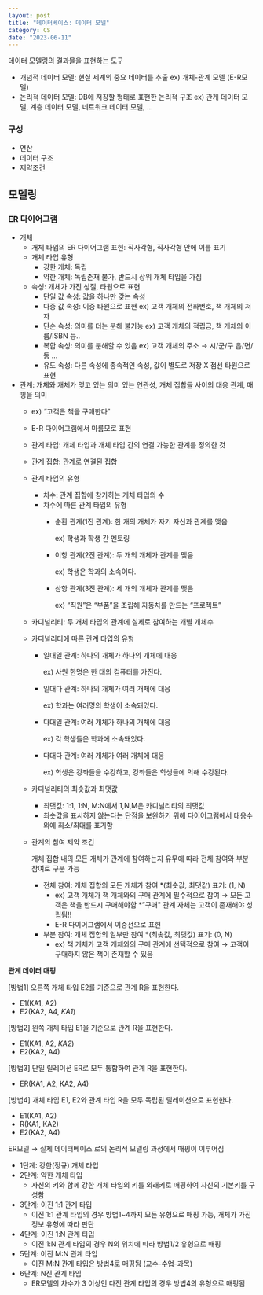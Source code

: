 ```yaml
---
layout: post
title: "데이터베이스: 데이터 모델"
category: CS
date: "2023-06-11"
---
```


데이터 모델링의 결과물을 표현하는 도구

- 개념적 데이터 모델: 현실 세계의 중요 데이터를 추출 ex) 개체-관계 모델 (E-R모델)
- 논리적 데이터 모델: DB에 저장할 형태로 표현한 논리적 구조 ex) 관게 데이터 모델, 계층 데이터 모델, 네트워크 데이터 모델, ...

### 구성

- 연산
- 데이터 구조
- 제약조건

## 모델링

### ER 다이어그램

- 개체
    - 개체 타입의 ER 다이어그램 표현: 직사각형, 직사각형 안에 이름 표기
    - 개체 타입 유형
        - 강한 개체: 독립
        - 약한 개체: 독립존재 불가, 반드시 상위 개체 타입을 가짐
    - 속성: 개체가 가진 성질, 타원으로 표현
        - 단일 값 속성: 값을 하나만 갖는 속성
        - 다중 값 속성: 이중 타원으로 표현 ex) 고객 개체의 전화번호, 책 개체의 저자
        - 단순 속성: 의미를 더는 분해 불가능 ex) 고객 개체의 적립금, 책 개체의 이름/ISBN 등..
        - 복합 속성: 의미를 분해할 수 있음 ex) 고객 개체의 주소 → 시/군/구 읍/면/동 ...
        - 유도 속성: 다른 속성에 종속적인 속성, 값이 별도로 저장 X 점선 타원으로 표현
- 관계: 개체와 개체가 맺고 있는 의미 있는 연관성, 개체 집합들 사이의 대응 관계, 매핑을 의미
    - ex) “고객은 책을 구매한다"
    - E-R 다이어그램에서 마름모로 표현
    - 관계 타입: 개체 타입과 개체 타입 간의 연결 가능한 관계를 정의한 것
    - 관계 집합: 관계로 연결된 집합
    - 관계 타입의 유형
        - 차수: 관계 집합에 참가하는 개체 타입의 수
        - 차수에 따른 관계 타입의 유형
            - 순환 관계(1진 관계): 한 개의 개체가 자기 자신과 관계를 맺음
                
                ex) 학생과 학생 간 멘토링
                
            - 이항 관계(2진 관계): 두 개의 개체가 관계를 맺음
                
                ex) 학생은 학과의 소속이다.
                
            - 삼항 관계(3진 관계): 세 개의 개체가 관계를 맺음
                
                ex) “직원”은 “부품”을 조립해 자동차를 만드는 “프로젝트”
                
    - 카디널리티: 두 개체 타입의 관계에 실제로 참여하는 개별 개체수
    - 카디널리티에 따른 관계 타입의 유형
        - 일대일 관계: 하나의 개체가 하나의 개체에 대응
            
            ex) 사원 한명은 한 대의 컴퓨터를 가진다.
            
        - 일대다 관계: 하나의 개체가 여러 개체에 대응
            
            ex) 학과는 여러명의 학생이 소속돼있다.
            
        - 다대일 관계: 여러 개체가 하나의 개체에 대응
            
            ex) 각 학생들은 학과에 소속돼있다.
            
        - 다대다 관계: 여러 개체가 여러 개체에 대응
            
            ex) 학생은 강좌들을 수강하고, 강좌들은 학생들에 의해 수강된다.
            
    - 카디널리티의 최솟값과 최댓값
        - 최댓값: 1:1, 1:N, M:N에서 1,N,M은 카디널리티의 최댓값
        - 최솟값을 표시하지 않는다는 단점을 보완하기 위해 다이어그램에서 대응수 외에 최소/최대를 표기함
        

        
    - 관계의 참여 제약 조건
        
        개체 집합 내의 모든 개체가 관계에 참여하는지 유무에 따라 전체 참여와 부분 참여로 구분 가능
        
        - 전체 참여: 개체 집합의 모든 개체가 참여 *(최솟값, 최댓값) 표기: (1, N)
            - ex) 고객 개체가 책 개체와의 구매 관계에 필수적으로 참여 → 모든 고객은 책을 반드시 구매해야함 *”구매" 관계 자체는 고객이 존재해야 성립됨!!
            - E-R 다이어그램에서 이중선으로 표현
        - 부분 참여: 개체 집합의 일부만 참여 *(최솟값, 최댓값) 표기: (0, N)
            - ex) 책 개체가 고객 개체와의 구매 관계에 선택적으로 참여 → 고객이 구매하지 않은 책이 존재할 수 있음
            
            

**관계 데이터 매핑**

[방법1] 오른쪽 개체 타입 E2를 기준으로 관계 R을 표현한다.

- E1(KA1, A2)
- E2(KA2, A4, *KA1*)

[방법2] 왼쪽 개체 타입 E1을 기준으로 관계 R을 표현한다.

- E1(KA1, A2, *KA2*)
- E2(KA2, A4)

[방법3] 단일 릴레이션 ER로 모두 통합하여 관계 R을 표현한다.

- ER(KA1, A2, KA2, A4)

[방법4] 개체 타입 E1, E2와 관계 타입 R을 모두 독립된 릴레이션으로 표현한다.

- E1(KA1, A2)
- R(KA1, KA2)
- E2(KA2, A4)

ER모델 → 실제 데이터베이스 로의 논리적 모델링 과정에서 매핑이 이루어짐

- 1단계: 강한(정규) 개체 타입
- 2단계: 약한 개체 타입
    - 자신의 키와 함께 강한 개체 타입의 키를 외래키로 매핑하여 자신의 기본키를 구성함
- 3단계: 이진 1:1 관계 타입
    - 이진 1:1 관계 타입의 경우 방법1~4까지 모든 유형으로 매핑 가능, 개체가 가진 정보 유형에 따라 판단
- 4단계: 이진 1:N 관계 타입
    - 이진 1:N 관계 타입의 경우 N의 위치에 따라 방법1/2 유형으로 매핑
- 5단계: 이진 M:N 관계 타입
    - 이진 M:N 관계 타입은 방법4로 매핑됨 (교수-수업-과목)
- 6단계: N진 관계 타입
    - ER모델의 차수가 3 이상인 다진 관계 타입의 경우 방법4의 유형으로 매핑됨


